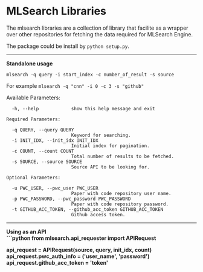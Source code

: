 # MLSearch Libraries

The mlsearch libraries are a collection of library that facilite as a wrapper over other repositories for fetching the data required for MLSearch Engine.

The package could be install by `python setup.py`.

<hr>
<b>Standalone usage</b>

`mlsearch -q query -i start_index -c number_of_result -s source`

For example
`mlsearch -q "cnn" -i 0 -c 3 -s "github"`

Available Parameters:
```
  -h, --help            show this help message and exit

Required Parameters:

  -q QUERY, --query QUERY
                        Keyword for searching.
  -i INIT_IDX, --init_idx INIT_IDX
                        Initial index for pagination.
  -c COUNT, --count COUNT
                        Total number of results to be fetched.
  -s SOURCE, --source SOURCE
                        Source API to be looking for.

Optional Parameters:

  -u PWC_USER, --pwc_user PWC_USER
                        Paper with code repository user name.
  -p PWC_PASSWORD, --pwc_password PWC_PASSWORD
                        Paper with code repository password.
  -t GITHUB_ACC_TOKEN, --github_acc_token GITHUB_ACC_TOKEN
                        Github access token.
```

<hr>
<b>Using as an API<b>
<br>
```python
from mlsearch.api_requester import APIRequest

api_request = APIRequest(source, query, 
    init_idx, count)
api_request.pwc_auth_info = ('user_name', 'password')
api_request.github_acc_token = 'token'
```